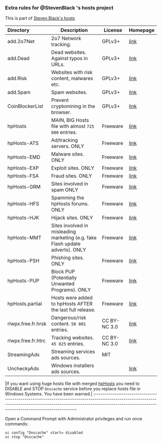 ### Extra rules for @StevenBlack 's hosts project

This is part of [Steven Black's hosts](https://github.com/StevenBlack/hosts)

| Directory   	 	 | Description                              	 							   	 | License     | Homepage                                
:--------------------|-------------------------------------------------------------------------------|-------------|---------------------------------------------
| add.2o7Net  		 | 2o7 Network tracking. 								                         | GPLv3+      | [link](http://hostsfile.org/hosts.html)
| add.Dead    		 | Dead websites. Against typos in URLs.                                         | GPLv3+      | [link](http://hostsfile.org/hosts.html)
| add.Risk   	 	 | Websites with risk content, malwares etc.                                     | GPLv3+      | [link](http://hostsfile.org/hosts.html)
| add.Spam   	 	 | Spam websites.                                                                | GPLv3+      | [link](http://hostsfile.org/hosts.html) 
| CoinBlockerList    | Prevent cryptomining in the browser.                                          | GPLv3+      | [link](https://github.com/ZeroDot1/CoinBlockerLists)
| hpHosts		 	 | MAIN, BIG Hosts file with almost `725 000` entries.		                     | Freeware    | [link](https://www.hosts-file.net)
| hpHosts-ATS		 | Ad/tracking servers. ONLY                                                     | Freeware    | [link](https://www.hosts-file.net)
| hpHosts-EMD		 | Malware sites. ONLY                                                           | Freeware    | [link](https://www.hosts-file.net)
| hpHosts-EXP		 | Exploit sites. ONLY                                                           | Freeware    | [link](https://www.hosts-file.net)
| hpHosts-FSA		 | Fraud sites. ONLY                                                             | Freeware    | [link](https://www.hosts-file.net)
| hpHosts-GRM	 	 | Sites involved in spam ONLY                                                   | Freeware    | [link](https://www.hosts-file.net)
| hpHosts-HFS		 | Spamming the hpHosts forums. ONLY                                             | Freeware    | [link](https://www.hosts-file.net)
| hpHosts-HJK	 	 | Hijack sites. ONLY                                                            | Freeware    | [link](https://www.hosts-file.net)
| hpHosts-MMT		 | Sites involved in misleading marketing (e.g. fake Flash update adverts). ONLY | Freeware    | [link](https://www.hosts-file.net)
| hpHosts-PSH	 	 | Phishing sites. ONLY                                                          | Freeware    | [link](https://www.hosts-file.net)
| hpHosts-PUP    	 | Block PUP (Potentially Unwanted Programs). ONLY                               | Freeware    | [link](https://www.hosts-file.net)
| hpHosts.partial	 | Hosts were added to hpHosts AFTER the last full release.                      | Freeware    | [link](https://www.hosts-file.net)
| rlwpx.free.fr.hrsk | Dangerous/risk content. `58 001` entries.                                     | CC BY-NC 3.0| [link](http://rlwpx.free.fr/WPFF/hosts.htm)
| rlwpx.free.fr.htrc | Tracking websites. `45 825` entries.                                          | CC BY-NC 3.0| [link](http://rlwpx.free.fr/WPFF/hosts.htm)
| StreamingAds       | Streaming services ads sources.                                               | MIT         |
| UncheckyAds 	 	 | Windows installers ads sources.                                               |             | [link](https://unchecky.com/)

|If you want using huge hosts file with merged [hpHosts](https://www.hosts-file.net) you need to DISABLE and STOP `Dnscache` service before you replace hosts file in Windows Systems. You have been warned.|
:---------------------------------------------------------------------------------------------------------------------------------------------------------------------------------------------------------------------------------

Open a Command Prompt with Administrator privileges and run once commands:

```
sc config "Dnscache" start= disabled
sc stop "Dnscache"
```
